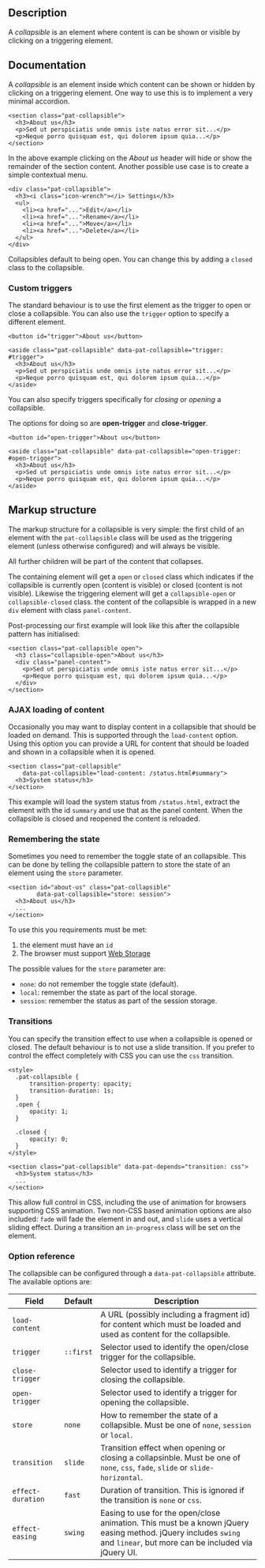## Description

A _collapsible_ is an element where content is can be shown or visible by clicking on a triggering element.

## Documentation

A _collapsible_ is an element inside which content can be shown or hidden
by clicking on a triggering element. One way to use this is to implement
a very minimal accordion.

    <section class="pat-collapsible">
      <h3>About us</h3>
      <p>Sed ut perspiciatis unde omnis iste natus error sit...</p>
      <p>Neque porro quisquam est, qui dolorem ipsum quia...</p>
    </section>

In the above example clicking on the _About us_ header will hide or
show the remainder of the section content. Another possible use case is
to create a simple contextual menu.

    <div class="pat-collapsible">
      <h3><i class="icon-wrench"></i> Settings</h3>
      <ul>
        <li><a href="...">Edit</a></li>
        <li><a href="...">Rename</a></li>
        <li><a href="...">Move</a></li>
        <li><a href="...">Delete</a></li>
      </ul>
    </div>

Collapsibles default to being open. You can change this by adding a
`closed` class to the collapsible.

### Custom triggers

The standard behaviour is to use the first element as the trigger to open or
close a collapsible. You can also use the `trigger` option to specify a
different element.

    <button id="trigger">About us</button>

    <aside class="pat-collapsible" data-pat-collapsible="trigger: #trigger">
      <h3>About us</h3>
      <p>Sed ut perspiciatis unde omnis iste natus error sit...</p>
      <p>Neque porro quisquam est, qui dolorem ipsum quia...</p>
    </aside>

You can also specify triggers specifically for _closing_ or _opening_ a
collapsible.

The options for doing so are **open-trigger** and **close-trigger**.

    <button id="open-trigger">About us</button>

    <aside class="pat-collapsible" data-pat-collapsible="open-trigger: #open-trigger">
      <h3>About us</h3>
      <p>Sed ut perspiciatis unde omnis iste natus error sit...</p>
      <p>Neque porro quisquam est, qui dolorem ipsum quia...</p>
    </aside>

## Markup structure

The markup structure for a collapsible is very simple: the first child
of an element with the `pat-collapsible` class will be used as the
triggering element (unless otherwise configured) and will always be visible.

All further children will be part of the content that collapses.

The containing element will get a `open` or `closed` class which indicates if
the collapsible is currently open (content is visible) or closed (content is
not visible). Likewise the triggering element will get a `collapsible-open` or
`collapsible-closed` class. the content of the collapsible is wrapped in a new
`div` element with class `panel-content`.

Post-processing our first example will look like this after the
collapsible pattern has initialised:

    <section class="pat-collapsible open">
      <h3 class="collapsible-open">About us</h3>
      <div class="panel-content">
        <p>Sed ut perspiciatis unde omnis iste natus error sit...</p>
        <p>Neque porro quisquam est, qui dolorem ipsum quia...</p>
      </div>
    </section>

### AJAX loading of content

Occasionally you may want to display content in a collapsible that
should be loaded on demand. This is supported through the `load-content`
option. Using this option you can provide a URL for content that should
be loaded and shown in a collapsible when it is opened.

    <section class="pat-collapsible"
        data-pat-collapsible="load-content: /status.html#summary">
      <h3>System status</h3>
    </section>

This example will load the system status from `/status.html`, extract
the element with the id `summary` and use that as the panel content.
When the collapsible is closed and reopened the content is reloaded.

### Remembering the state

Sometimes you need to remember the toggle state of an collapsible. This
can be done by telling the collapsible pattern to store the state of an
element using the `store` parameter.

    <section id="about-us" class="pat-collapsible"
            data-pat-collapsible="store: session">
      <h3>About us</h3>
      ...
    </section>

To use this you requirements must be met:

1.  the element must have an `id`
2.  The browser must support [Web Storage](http://www.w3.org/TR/webstorage/)

The possible values for the `store` parameter are:

-   `none`: do not remember the toggle state (default).
-   `local`: remember the state as part of the local storage.
-   `session`: remember the status as part of the session storage.

### Transitions

You can specify the transition effect to use when a collapsible
is opened or closed. The default behaviour is to not use a slide transition.
If you prefer to control the effect completely with CSS you can use the `css`
transition.

    <style>
      .pat-collapsible {
          transition-property: opacity;
          transition-duration: 1s;
      }
      .open {
          opacity: 1;
      }

      .closed {
          opacity: 0;
      }
    </style>

    <section class="pat-collapsible" data-pat-depends="transition: css">
      <h3>System status</h3>
      ...
    </section>

This allow full control in CSS, including the use of animation for
browsers supporting CSS animation. Two non-CSS based animation options
are also included: `fade` will fade the element in and out, and `slide`
uses a vertical sliding effect. During a transition an `in-progress`
class will be set on the element.

### Option reference

The collapsible can be configured through a `data-pat-collapsible`
attribute. The available options are:

| Field             | Default   | Description                                                                                                                                                          |
| ----------------- | --------- | -------------------------------------------------------------------------------------------------------------------------------------------------------------------- |
| `load-content`    |           | A URL (possibly including a fragment id) for content which must be loaded and used as content for the collapsible.                                                   |
| `trigger`         | `::first` | Selector used to identify the open/close trigger for the collapsible.                                                                                                |
| `close-trigger`   |           | Selector used to identify a trigger for closing the collapsible.                                                                                                     |
| `open-trigger`    |           | Selector used to identify a trigger for opening the collapsible.                                                                                                     |
| `store`           | `none`    | How to remember the state of a collapsible. Must be one of `none`, `session` or `local`.                                                                             |
| `transition`      | `slide`   | Transition effect when opening or closing a collapsinble. Must be one of `none`, `css`, `fade`, `slide` or `slide-horizontal`.                                       |
| `effect-duration` | `fast`    | Duration of transition. This is ignored if the transition is `none` or `css`.                                                                                        |
| `effect-easing`   | `swing`   | Easing to use for the open/close animation. This must be a known jQuery easing method. jQuery includes `swing` and `linear`, but more can be included via jQuery UI. |
